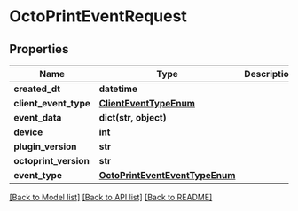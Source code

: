 # OctoPrintEventRequest

## Properties
Name | Type | Description | Notes
------------ | ------------- | ------------- | -------------
**created_dt** | **datetime** |  | 
**client_event_type** | [**ClientEventTypeEnum**](ClientEventTypeEnum.md) |  | 
**event_data** | **dict(str, object)** |  | 
**device** | **int** |  | 
**plugin_version** | **str** |  | 
**octoprint_version** | **str** |  | 
**event_type** | [**OctoPrintEventEventTypeEnum**](OctoPrintEventEventTypeEnum.md) |  | 

[[Back to Model list]](../README.md#documentation-for-models) [[Back to API list]](../README.md#documentation-for-api-endpoints) [[Back to README]](../README.md)


